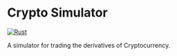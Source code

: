 # Crypto Simulator

[![Rust](https://github.com/SLMT/crypto-sim/actions/workflows/general.yaml/badge.svg)](https://github.com/SLMT/crypto-sim/actions/workflows/general.yaml)

A simulator for trading the derivatives of Cryptocurrency.
